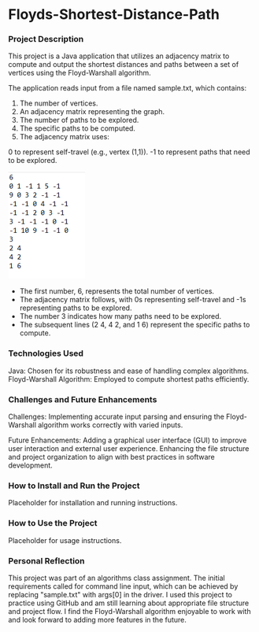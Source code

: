 # Floyds-Shortest-Distance-Path


### Project Description
This project is a Java application that utilizes an adjacency matrix to compute and output the shortest distances and paths between a set of vertices using the Floyd-Warshall algorithm.

The application reads input from a file named sample.txt, which contains:

1. The number of vertices.
2. An adjacency matrix representing the graph.
3. The number of paths to be explored.
4. The specific paths to be computed.
5. The adjacency matrix uses:

0 to represent self-travel (e.g., vertex (1,1)).
-1 to represent paths that need to be explored.

![sample.txt](img/sampletxt-adj-matrix.png)


* The first number, 6, represents the total number of vertices.
* The adjacency matrix follows, with 0s representing self-travel and -1s representing paths to be explored.
* The number 3 indicates how many paths need to be explored.
* The subsequent lines (2 4, 4 2, and 1 6) represent the specific paths to compute.

### Technologies Used
Java: Chosen for its robustness and ease of handling complex algorithms.
Floyd-Warshall Algorithm: Employed to compute shortest paths efficiently.

### Challenges and Future Enhancements
Challenges: Implementing accurate input parsing and ensuring the Floyd-Warshall algorithm works correctly with varied inputs.

Future Enhancements: Adding a graphical user interface (GUI) to improve user interaction and external user experience. Enhancing the file structure and project organization to align with best practices in software development.

### How to Install and Run the Project
Placeholder for installation and running instructions.

### How to Use the Project
Placeholder for usage instructions.

### Personal Reflection
This project was part of an algorithms class assignment. The initial requirements called for command line input, which can be achieved by replacing "sample.txt" with args[0] in the driver. I used this project to practice using GitHub and am still learning about appropriate file structure and project flow. I find the Floyd-Warshall algorithm enjoyable to work with and look forward to adding more features in the future.